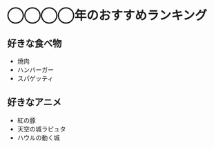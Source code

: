 # ◯◯◯◯年のおすすめランキング

## 好きな食べ物

 - 焼肉
 - ハンバーガー
 - スパゲッティ
 
## 好きなアニメ

 - 紅の豚
 - 天空の城ラピュタ
 - ハウルの動く城
 
